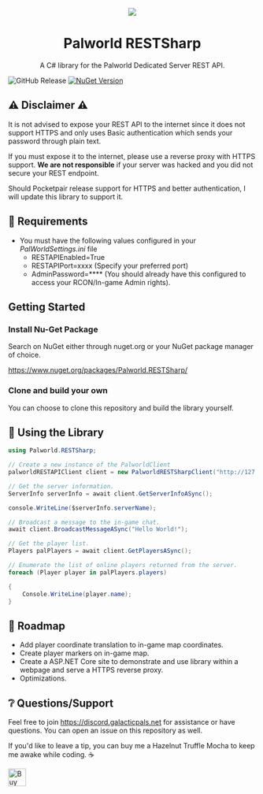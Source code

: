 <p align="center"><image src="https://github.com/Balphagorevr/palworld-rconsharp/blob/master/RestSharpLogo-128.png?raw=true"></image></p>
<h1 align="center">Palworld RESTSharp</h1>
<p align="center">A C# library for the Palworld Dedicated Server REST API.

![GitHub Release](https://img.shields.io/github/v/release/BalphagoreVR/palworld-restsharp) 
<a href="https://www.nuget.org/packages/Palworld.RESTSharp">![NuGet Version](https://img.shields.io/nuget/v/Palworld.RESTSharp)
</a>

## :warning: Disclaimer :warning:
It is not advised to expose your REST API to the internet since it does not support HTTPS and only uses Basic authentication which sends your password through plain text.

If you must expose it to the internet, please use a reverse proxy with HTTPS support. **We are not responsible** if your server was hacked and you did not secure your REST endpoint.

Should Pocketpair release support for HTTPS and better authentication, I will update this library to support it.

## :wrench: Requirements
* You must have the following values configured in your _PalWorldSettings.ini_ file
	* RESTAPIEnabled=True
	* RESTAPIPort=xxxx (Specify your preferred port)
	* AdminPassword=**** (You should already have this configured to access your RCON/In-game Admin rights).

## Getting Started

### Install Nu-Get Package
Search on NuGet either through nuget.org or your NuGet package manager of choice.

https://www.nuget.org/packages/Palworld.RESTSharp/

### Clone and build your own
You can choose to clone this repository and build the library yourself.

## :electric_plug: Using the Library
```csharp
using Palworld.RESTSharp;

// Create a new instance of the PalworldClient
palworldRESTAPIClient client = new PalworldRESTSharpClient("http://127.0.0.1:8000", "MyAdminPassword123");

// Get the server information.
ServerInfo serverInfo = await client.GetServerInfoASync();

console.WriteLine($serverInfo.serverName);

// Broadcast a message to the in-game chat.
await client.BroadcastMessageASync("Hello World!");

// Get the player list.
Players palPlayers = await client.GetPlayersASync();

// Enumerate the list of online players returned from the server.
foreach (Player player in palPlayers.players)

{
	Console.WriteLine(player.name);
}
```

## :construction: Roadmap
* Add player coordinate translation to in-game map coordinates.
* Create player markers on in-game map.
* Create a ASP.NET Core site to demonstrate and use library within a webpage and serve a HTTPS reverse proxy.
* Optimizations.

## :grey_question: Questions/Support
Feel free to join https://discord.galacticpals.net for assistance or have questions.
You can open an issue on this repository as well.

If you'd like to leave a tip, you can buy me a Hazelnut Truffle Mocha to keep me awake while coding. :coffee:

<a href='https://ko-fi.com/P5P7VJ0PZ' target='_blank'><img height='36' style='border:0px;height:36px;' src='https://storage.ko-fi.com/cdn/kofi2.png?v=3' border='0' alt='Buy Me a Coffee at ko-fi.com' /></a>
